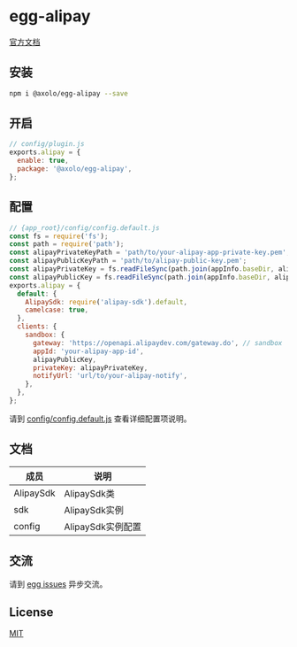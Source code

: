 # egg-alipay

[官方文档](https://www.yuque.com/chenqiu/alipay-node-sdk)

## 安装

```bash
npm i @axolo/egg-alipay --save
```

## 开启

```js
// config/plugin.js
exports.alipay = {
  enable: true,
  package: '@axolo/egg-alipay',
};
```

## 配置

```js
// {app_root}/config/config.default.js
const fs = require('fs');
const path = require('path');
const alipayPrivateKeyPath = 'path/to/your-alipay-app-private-key.pem';
const alipayPublicKeyPath = 'path/to/alipay-public-key.pem';
const alipayPrivateKey = fs.readFileSync(path.join(appInfo.baseDir, alipayPrivateKeyPath), 'ascii');
const alipayPublicKey = fs.readFileSync(path.join(appInfo.baseDir, alipayPublicKeyPath), 'ascii');
exports.alipay = {
  default: {
    AlipaySdk: require('alipay-sdk').default,
    camelcase: true,
  },
  clients: {
    sandbox: {
      gateway: 'https://openapi.alipaydev.com/gateway.do', // sandbox
      appId: 'your-alipay-app-id',
      alipayPublicKey,
      privateKey: alipayPrivateKey,
      notifyUrl: 'url/to/your-alipay-notify',
    },
  },
};
```

请到 [config/config.default.js](config/config.default.js) 查看详细配置项说明。

## 文档

|   成员    |       说明        |
| --------- | ----------------- |
| AlipaySdk | AlipaySdk类       |
| sdk       | AlipaySdk实例     |
| config    | AlipaySdk实例配置 |

## 交流

请到 [egg issues](https://github.com/axolo/egg-alipay/issues) 异步交流。

## License

[MIT](LICENSE)
